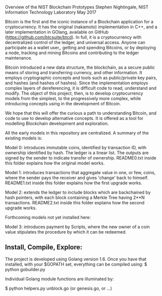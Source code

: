 
Overview of the NIST Blockchain Prototypes
Stephen Nightingale, NIST Information Technology Laboratory
May 2017

Bitcoin is the first and the iconic instance of a Blockchain application for a cryptocurrency.  It has the original (nakamoto) implementation in C++, and a later implementation in GOlang, available on GitHub (https://github.com/btcsuite/btcd). In full, it is a cryptocurrency with decentralized control of the ledger, and universal access. Anyone can participate as a wallet user,, getting and spending Bitcoins, or by deploying a node, tracking and mining Bitcoins and contributing to the ledger maintenance.

Bitcoin introduced a new data structure, the blockchain, as a secure public means of storing and transferring currency, and other information. It employs cryptographic concepts and tools such as public/private key pairs, and hashes (and hashes of hashes).  Since the implementation employs complex layers of dereferencing, it is difficult code to read, understand and modify.  The object of this project, then, is to develop cryptocurrency models from the simplest, to the progressively more complex, while introducing concepts using in the development of Bitcoin.

We hope that this will offer the curious a path to understanding Bitcoin, and code to use to develop alternative concepts.  It is offered as a tool for modelling Blockchain development and exploration.

All the early models in this repository are centralized. A summary of the existing models is:

Model 0:  introduces immutable coins, identified by transaction ID, with ownership identified by hash. The ledger is a linear list. The outputs are signed by the sender to indicate transfer of ownership. README0.txt inside this folder explains how the original model works.

Model 1: introduces transactions that aggregate value in one, or few, coins, where the sender pays the receiver and gives 'change' back to himself.  README1.txt inside this folder explains how the first upgrade works.

Model 2: extends the ledger to include blocks which are backchained by hash pointers, with each block containing a Merkle Tree having 2**N transactions. README2.txt inside this folder explains how the second upgrade works.

Forthcoming models not yet installed here:

Model 3: introduces payment by Scripts, where the new owner of a coin value stipulates the procedure by which it can be redeemed.


Install, Compile, Explore:
-------------------------

The project is developed using Golang version 1.6.  Once you have that installed, with your $GOPATH set, everything can be compiled using:
$ python gobuilder.py

Individual Golang module functions are illuminated by:

$ python helpers.py unblock.go (or genesis.go, or ...)
